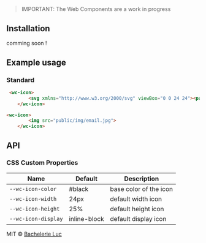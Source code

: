 ## <wc-icon>
> IMPORTANT: The Web Components are a work in progress

## Installation
comming soon !

## Example usage
### Standard

```html
 <wc-icon>
        <svg xmlns="http://www.w3.org/2000/svg" viewBox="0 0 24 24"><path d="M19 6.41L17.59 5 12 10.59 6.41 5 5 6.41 10.59 12 5 17.59 6.41 19 12 13.41 17.59 19 19 17.59 13.41 12z" /><path d="M0 0h24v24H0z" fill="none" /></svg>
    </wc-icon>
```
```html
<wc-icon>
        <img src="public/img/email.jpg">
    </wc-icon>
```
## API

### CSS Custom Properties

| Name | Default | Description
| ------------------------------------- | -------------------------------------------------- | ---
| `--wc-icon-color`           |  #black                  |  base color of the icon
| `--wc-icon-width`           | 24px                     | default width icon
| `--wc-icon-height`          | 25%                      | default height icon
| `--wc-icon-display`         | inline-block             | default display icon


MIT © [Bachelerie Luc]()